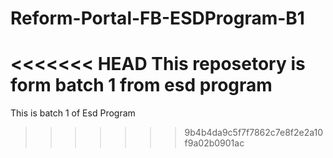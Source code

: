 # Reform-Portal-FB-ESDProgram-B1
<<<<<<< HEAD
This reposetory is form batch 1 from esd program
=======
This is batch 1 of Esd Program 
>>>>>>> 9b4b4da9c5f7f7862c7e8f2e2a10f9a02b0901ac
